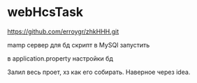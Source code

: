 # webHcsTask
https://github.com/erroygr/zhkHHH.git


mamp сервер для бд
скрипт в MySQl запустить

в application.property настройки бд

Залил весь проет, хз как его собирать. Наверное через idea.
